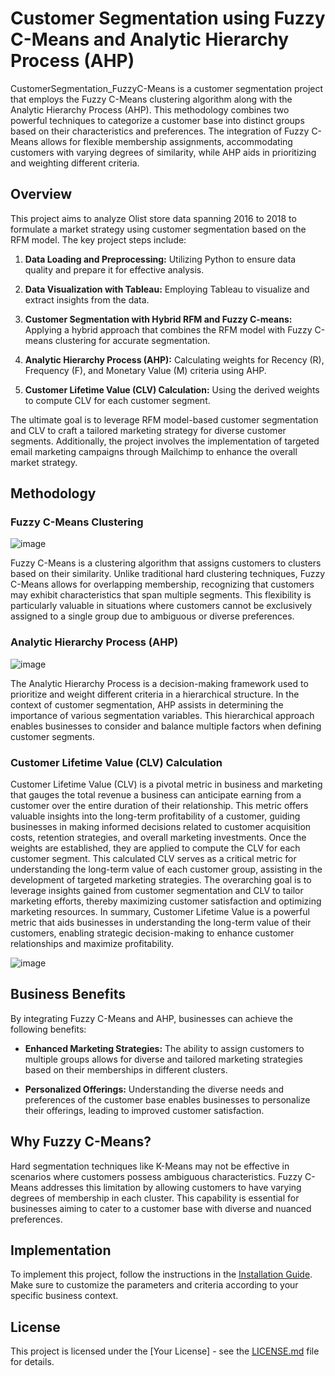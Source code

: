 # Customer Segmentation using Fuzzy C-Means and Analytic Hierarchy Process (AHP)
CustomerSegmentation_FuzzyC-Means is a customer segmentation project that employs the Fuzzy C-Means clustering algorithm along with the Analytic Hierarchy Process (AHP). This methodology combines two powerful techniques to categorize a customer base into distinct groups based on their characteristics and preferences. The integration of Fuzzy C-Means allows for flexible membership assignments, accommodating customers with varying degrees of similarity, while AHP aids in prioritizing and weighting different criteria.

## Overview
This project aims to analyze Olist store data spanning 2016 to 2018 to formulate a market strategy using customer segmentation based on the RFM model. The key project steps include:

1. **Data Loading and Preprocessing:** Utilizing Python to ensure data quality and prepare it for effective analysis.

2. **Data Visualization with Tableau:** Employing Tableau to visualize and extract insights from the data.

3. **Customer Segmentation with Hybrid RFM and Fuzzy C-means:** Applying a hybrid approach that combines the RFM model with Fuzzy C-means clustering for accurate segmentation.

4. **Analytic Hierarchy Process (AHP):** Calculating weights for Recency (R), Frequency (F), and Monetary Value (M) criteria using AHP.

5. **Customer Lifetime Value (CLV) Calculation:** Using the derived weights to compute CLV for each customer segment.

The ultimate goal is to leverage RFM model-based customer segmentation and CLV to craft a tailored marketing strategy for diverse customer segments. Additionally, the project involves the implementation of targeted email marketing campaigns through Mailchimp to enhance the overall market strategy.

## Methodology

### Fuzzy C-Means Clustering
![image](https://github.com/dinhtai507/CustomerSegmentation_FuzzyC-Means/assets/101158366/a2cd18cb-cd42-449e-b77d-6985f391b443)

Fuzzy C-Means is a clustering algorithm that assigns customers to clusters based on their similarity. Unlike traditional hard clustering techniques, Fuzzy C-Means allows for overlapping membership, recognizing that customers may exhibit characteristics that span multiple segments. This flexibility is particularly valuable in situations where customers cannot be exclusively assigned to a single group due to ambiguous or diverse preferences.

### Analytic Hierarchy Process (AHP)
![image](https://github.com/dinhtai507/CustomerSegmentation_FuzzyC-Means/assets/101158366/4f1731d4-bc19-49af-9ee0-abd7bf003482)

The Analytic Hierarchy Process is a decision-making framework used to prioritize and weight different criteria in a hierarchical structure. In the context of customer segmentation, AHP assists in determining the importance of various segmentation variables. This hierarchical approach enables businesses to consider and balance multiple factors when defining customer segments.
### Customer Lifetime Value (CLV) Calculation

Customer Lifetime Value (CLV) is a pivotal metric in business and marketing that gauges the total revenue a business can anticipate earning from a customer over the entire duration of their relationship. This metric offers valuable insights into the long-term profitability of a customer, guiding businesses in making informed decisions related to customer acquisition costs, retention strategies, and overall marketing investments. Once the weights are established, they are applied to compute the CLV for each customer segment. This calculated CLV serves as a critical metric for understanding the long-term value of each customer group, assisting in the development of targeted marketing strategies. The overarching goal is to leverage insights gained from customer segmentation and CLV to tailor marketing efforts, thereby maximizing customer satisfaction and optimizing marketing resources.
In summary, Customer Lifetime Value is a powerful metric that aids businesses in understanding the long-term value of their customers, enabling strategic decision-making to enhance customer relationships and maximize profitability.

![image](https://github.com/dinhtai507/CustomerSegmentation_FuzzyC-Means/assets/101158366/ccadcaa0-2fcf-4db0-ae59-0b40f0e0d7ab)


## Business Benefits
By integrating Fuzzy C-Means and AHP, businesses can achieve the following benefits:

- **Enhanced Marketing Strategies:** The ability to assign customers to multiple groups allows for diverse and tailored marketing strategies based on their memberships in different clusters.

- **Personalized Offerings:** Understanding the diverse needs and preferences of the customer base enables businesses to personalize their offerings, leading to improved customer satisfaction.

## Why Fuzzy C-Means?

Hard segmentation techniques like K-Means may not be effective in scenarios where customers possess ambiguous characteristics. Fuzzy C-Means addresses this limitation by allowing customers to have varying degrees of membership in each cluster. This capability is essential for businesses aiming to cater to a customer base with diverse and nuanced preferences.

## Implementation

To implement this project, follow the instructions in the [Installation Guide](./INSTALL.md). Make sure to customize the parameters and criteria according to your specific business context.

## License

This project is licensed under the [Your License] - see the [LICENSE.md](./LICENSE.md) file for details.
